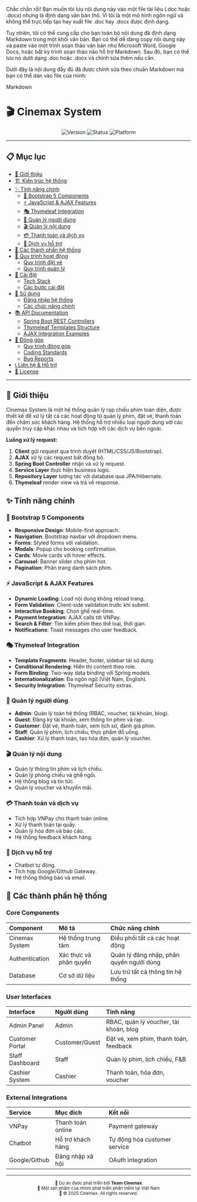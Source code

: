 Chắc chắn rồi! Bạn muốn tôi lưu nội dung này vào một file tài liệu (.doc hoặc .docx) nhưng là định dạng văn bản thô. Vì tôi là một mô hình ngôn ngữ và không thể trực tiếp tạo hay xuất file .doc hay .docx được định dạng.

Tuy nhiên, tôi có thể cung cấp cho bạn toàn bộ nội dung đã định dạng Markdown trong một khối văn bản. Bạn có thể dễ dàng copy nội dung này và paste vào một trình soạn thảo văn bản như Microsoft Word, Google Docs, hoặc bất kỳ trình soạn thảo nào hỗ trợ Markdown. Sau đó, bạn có thể lưu nó dưới dạng .doc hoặc .docx và chỉnh sửa thêm nếu cần.

Dưới đây là nội dung đầy đủ đã được chỉnh sửa theo chuẩn Markdown mà bạn có thể dán vào file của mình:

Markdown

# 🎬 Cinemax System

<div align="center">
    <img src="https://img.shields.io/badge/Version-1.0.0-blue.svg" alt="Version">
    <img src="https://img.shields.io/badge/Status-Active-green.svg" alt="Status">
    <img src="https://img.shields.io/badge/Platform-Web-orange.svg" alt="Platform">
</div>

---

## 📋 Mục lục

* [🎯 Giới thiệu](#-giới-thiệu)
* [🏗️ Kiến trúc hệ thống](#️-kiến-trúc-hệ-thống)
* [✨ Tính năng chính](#-tính-năng-chính)
    * [🎨 Bootstrap 5 Components](#-bootstrap-5-components)
    * [⚡ JavaScript & AJAX Features](#-javascript--ajax-features)
    * [🎭 Thymeleaf Integration](#-thymeleaf-integration)
    * [🔐 Quản lý người dùng](#-quản-lý-người-dùng)
    * [🎬 Quản lý nội dung](#-quản-lý-nội-dung)
    * [💳 Thanh toán và dịch vụ](#-thanh-toán-và-dịch-vụ)
    * [🤖 Dịch vụ hỗ trợ](#-dịch-vụ-hỗ-trợ)
* [🔧 Các thành phần hệ thống](#-các-thành-phần-hệ-thống)
* [🔄 Quy trình hoạt động](#-quy-trình-hoạt-động)
    * [Quy trình đặt vé](#quy-trình-đặt-vé)
    * [Quy trình quản lý](#quy-trình-quản-lý)
* [🚀 Cài đặt](#-cài-đặt)
    * [Tech Stack](#tech-stack)
    * [Các bước cài đặt](#các-bước-cài-đặt)
* [📖 Sử dụng](#-sử-dụng)
    * [Đăng nhập hệ thống](#đăng-nhập-hệ-thống)
    * [Các chức năng chính](#các-chức-năng-chính)
* [📚 API Documentation](#-api-documentation)
    * [Spring Boot REST Controllers](#spring-boot-rest-controllers)
    * [Thymeleaf Templates Structure](#thymeleaf-templates-structure)
    * [AJAX Integration Examples](#ajax-integration-examples)
* [🤝 Đóng góp](#-đóng-góp)
    * [Quy trình đóng góp](#quy-trình-đóng-góp)
    * [Coding Standards](#coding-standards)
    * [Bug Reports](#bug-reports)
* [📞 Liên hệ & Hỗ trợ](#-liên-hệ--hỗ-trợ)
* [📄 License](#-license)

---

## 🎯 Giới thiệu

Cinemax System là một hệ thống quản lý rạp chiếu phim toàn diện, được thiết kế để xử lý tất cả các hoạt động từ quản lý phim, đặt vé, thanh toán đến chăm sóc khách hàng. Hệ thống hỗ trợ nhiều loại người dùng với các quyền truy cập khác nhau và tích hợp với các dịch vụ bên ngoài.

**Luồng xử lý request:**

1.  **Client** gửi request qua trình duyệt (HTML/CSS/JS/Bootstrap).
2.  **AJAX** xử lý các request bất đồng bộ.
3.  **Spring Boot Controller** nhận và xử lý request.
4.  **Service Layer** thực hiện business logic.
5.  **Repository Layer** tương tác với database qua JPA/Hibernate.
6.  **Thymeleaf** render view và trả về response.

## ✨ Tính năng chính

### 🎨 Bootstrap 5 Components

* **Responsive Design**: Mobile-first approach.
* **Navigation**: Bootstrap navbar với dropdown menu.
* **Forms**: Styled forms với validation.
* **Modals**: Popup cho booking confirmation.
* **Cards**: Movie cards với hover effects.
* **Carousel**: Banner slider cho phim hot.
* **Pagination**: Phân trang danh sách phim.

### ⚡ JavaScript & AJAX Features

* **Dynamic Loading**: Load nội dung không reload trang.
* **Form Validation**: Client-side validation trước khi submit.
* **Interactive Booking**: Chọn ghế real-time.
* **Payment Integration**: AJAX calls tới VNPay.
* **Search & Filter**: Tìm kiếm phim theo thể loại, thời gian.
* **Notifications**: Toast messages cho user feedback.

### 🎭 Thymeleaf Integration

* **Template Fragments**: Header, footer, sidebar tái sử dụng.
* **Conditional Rendering**: Hiển thị content theo role.
* **Form Binding**: Two-way data binding với Spring models.
* **Internationalization**: Đa ngôn ngữ (Việt Nam, English).
* **Security Integration**: Thymeleaf Security extras.

### 🔐 Quản lý người dùng

* **Admin**: Quản lý toàn hệ thống (RBAC, voucher, tài khoản, blog).
* **Guest**: Đăng ký tài khoản, xem thông tin phim và rạp.
* **Customer**: Đặt vé, thanh toán, xem lịch sử, đánh giá phim.
* **Staff**: Quản lý phim, lịch chiếu, thực phẩm đồ uống.
* **Cashier**: Xử lý thanh toán, tạo hóa đơn, quản lý voucher.

### 🎬 Quản lý nội dung

* Quản lý thông tin phim và lịch chiếu.
* Quản lý phòng chiếu và ghế ngồi.
* Hệ thống blog và tin tức.
* Quản lý voucher và khuyến mãi.

### 💳 Thanh toán và dịch vụ

* Tích hợp VNPay cho thanh toán online.
* Xử lý thanh toán tại quầy.
* Quản lý hóa đơn và báo cáo.
* Hệ thống feedback khách hàng.

### 🤖 Dịch vụ hỗ trợ

* Chatbot tự động.
* Tích hợp Google/Github Gateway.
* Hệ thống thông báo và email.

## 🔧 Các thành phần hệ thống

### Core Components

| Component      | Mô tả            | Chức năng chính                     |
| :------------- | :--------------- | :--------------------------------- |
| Cinemax System | Hệ thống trung tâm | Điều phối tất cả các hoạt động       |
| Authentication | Xác thực và phân quyền | Quản lý đăng nhập, phân quyền người dùng |
| Database       | Cơ sở dữ liệu    | Lưu trữ tất cả thông tin hệ thống   |

### User Interfaces

| Interface       | Người dùng       | Tính năng                         |
| :-------------- | :--------------- | :-------------------------------- |
| Admin Panel     | Admin            | RBAC, quản lý voucher, tài khoản, blog |
| Customer Portal | Customer/Guest   | Đặt vé, xem phim, thanh toán, feedback |
| Staff Dashboard | Staff            | Quản lý phim, lịch chiếu, F&B     |
| Cashier System  | Cashier          | Thanh toán, hóa đơn, voucher      |

### External Integrations

| Service       | Mục đích           | Kết nối            |
| :------------ | :----------------- | :----------------- |
| VNPay         | Thanh toán online  | Payment gateway    |
| Chatbot       | Hỗ trợ khách hàng  | Tự động hóa customer service |
| Google/Github | Đăng nhập xã hội   | OAuth integration  |

<div align="center">
    <hr />
    <sub>
        🚀 Dự án được phát triển bởi <strong>Team Cinemax</strong><br/>
        💼 Một sản phẩm của nhóm phát triển phần mềm tại Việt Nam<br/>
        📅 © 2025 Cinemax. All rights reserved.
    </sub>
</div>